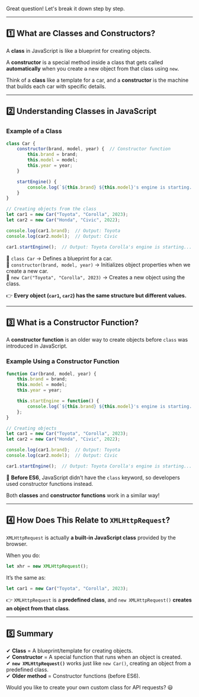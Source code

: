 Great question! Let's break it down step by step.  

---

## **1️⃣ What are Classes and Constructors?**
A **class** in JavaScript is like a blueprint for creating objects.  

A **constructor** is a special method inside a class that gets called **automatically** when you create a new object from that class using `new`.  

Think of a **class** like a template for a car, and a **constructor** is the machine that builds each car with specific details.

---

## **2️⃣ Understanding Classes in JavaScript**
### **Example of a Class**
```javascript
class Car {
    constructor(brand, model, year) {  // Constructor function
        this.brand = brand;
        this.model = model;
        this.year = year;
    }

    startEngine() {
        console.log(`${this.brand} ${this.model}'s engine is starting...`);
    }
}

// Creating objects from the class
let car1 = new Car("Toyota", "Corolla", 2023);
let car2 = new Car("Honda", "Civic", 2022);

console.log(car1.brand);  // Output: Toyota
console.log(car2.model);  // Output: Civic

car1.startEngine();  // Output: Toyota Corolla's engine is starting...
```
🔹 `class Car` → Defines a blueprint for a car.  
🔹 `constructor(brand, model, year)` → Initializes object properties when we create a new car.  
🔹 `new Car("Toyota", "Corolla", 2023)` → Creates a new object using the class.  

👉 **Every object (`car1`, `car2`) has the same structure but different values.**

---

## **3️⃣ What is a Constructor Function?**
A **constructor function** is an older way to create objects before `class` was introduced in JavaScript.

### **Example Using a Constructor Function**
```javascript
function Car(brand, model, year) {
    this.brand = brand;
    this.model = model;
    this.year = year;

    this.startEngine = function() {
        console.log(`${this.brand} ${this.model}'s engine is starting...`);
    };
}

// Creating objects
let car1 = new Car("Toyota", "Corolla", 2023);
let car2 = new Car("Honda", "Civic", 2022);

console.log(car1.brand);  // Output: Toyota
console.log(car2.model);  // Output: Civic

car1.startEngine();  // Output: Toyota Corolla's engine is starting...
```
📌 **Before ES6**, JavaScript didn’t have the `class` keyword, so developers used constructor functions instead.  

Both **classes** and **constructor functions** work in a similar way!

---

## **4️⃣ How Does This Relate to `XMLHttpRequest`?**
`XMLHttpRequest` is actually **a built-in JavaScript class** provided by the browser.

When you do:
```javascript
let xhr = new XMLHttpRequest();
```
It’s the same as:
```javascript
let car1 = new Car("Toyota", "Corolla", 2023);
```
👉 `XMLHttpRequest` is a **predefined class**, and `new XMLHttpRequest()` **creates an object from that class**.

---

## **5️⃣ Summary**
✔ **Class** = A blueprint/template for creating objects.  
✔ **Constructor** = A special function that runs when an object is created.  
✔ **`new XMLHttpRequest()`** works just like `new Car()`, creating an object from a predefined class.  
✔ **Older method** = Constructor functions (before ES6).  

Would you like to create your own custom class for API requests? 😃
